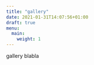 ```yaml
---
title: "gallery"
date: 2021-01-31T14:07:56+01:00
draft: true
menu:
  main:
    weight: 1
---
```


gallery blabla